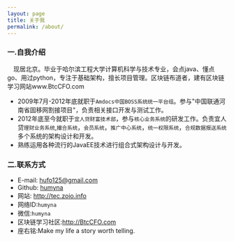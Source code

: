 ```yaml
---
layout: page
title: 关于我
permalink: /about/
---
```


### 一.自我介绍
　现居北京。毕业于哈尔滨工程大学计算机科学与技术专业，会点java、懂点go、用过python，专注于基础架构，擅长项目管理。区块链布道者，建有区块链学习网站www.BtcCFO.com
* 2009年7月-2012年底就职于`Amdocs中国BOSS系统统一平台组`。参与"中国联通河南省固移网割接项目"，负责相关接口开发与测试工作。
* 2012年底至今就职于`宜人贷财富技术部`，参与`核心业务系统`的研发工作。负责宜人贷`理财业务系统`,`撮合系统`，`会员系统`，`推广中心系统`，`统一权限系统`，`合规数据报送系统`多个系统的架构设计和开发。
* 熟练运用各种流行的JavaEE技术进行组合式架构设计与开发。

### 二.联系方式
* E-mail: [hufo125@gmail.com](mailto:hufo125@gmail.com)
* Github: [humyna](http://github.com/humyna)
* 网站: http://tec.zoio.info
* 网络ID:`humyna`
* 微信:`humyna`
* 区块链学习社区:http://BtcCFO.com
* 座右铭:Make my life a story worth telling.
